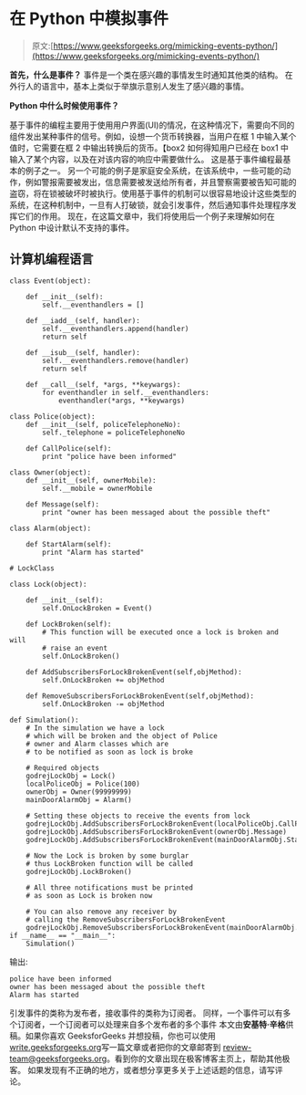 # 在 Python 中模拟事件

> 原文:[https://www.geeksforgeeks.org/mimicking-events-python/](https://www.geeksforgeeks.org/mimicking-events-python/)

**首先，什么是事件？**
事件是一个类在感兴趣的事情发生时通知其他类的结构。
在外行人的语言中，基本上类似于举旗示意别人发生了感兴趣的事情。

**Python 中什么时候使用事件？**

基于事件的编程主要用于使用用户界面(UI)的情况，在这种情况下，需要向不同的组件发出某种事件的信号。例如，设想一个货币转换器，当用户在框 1 中输入某个值时，它需要在框 2 中输出转换后的货币。【box2 如何得知用户已经在 box1 中输入了某个内容，以及在对该内容的响应中需要做什么。
这是基于事件编程最基本的例子之一。
另一个可能的例子是家庭安全系统，在该系统中，一些可能的动作，例如警报需要被发出，信息需要被发送给所有者，并且警察需要被告知可能的盗窃，将在锁被破坏时被执行。使用基于事件的机制可以很容易地设计这些类型的系统，在这种机制中，一旦有人打破锁，就会引发事件，然后通知事件处理程序发挥它们的作用。
现在，在这篇文章中，我们将使用后一个例子来理解如何在 Python 中设计默认不支持的事件。

## 计算机编程语言

```
class Event(object):

    def __init__(self):
        self.__eventhandlers = []

    def __iadd__(self, handler):
        self.__eventhandlers.append(handler)
        return self

    def __isub__(self, handler):
        self.__eventhandlers.remove(handler)
        return self

    def __call__(self, *args, **keywargs):
        for eventhandler in self.__eventhandlers:
            eventhandler(*args, **keywargs)

class Police(object):
    def __init__(self, policeTelephoneNo):
        self._telephone = policeTelephoneNo

    def CallPolice(self):
        print "police have been informed"

class Owner(object):
    def __init__(self, ownerMobile):
        self.__mobile = ownerMobile

    def Message(self):
        print "owner has been messaged about the possible theft"

class Alarm(object):

    def StartAlarm(self):
        print "Alarm has started"

# LockClass

class Lock(object):

    def __init__(self):
        self.OnLockBroken = Event()

    def LockBroken(self):
        # This function will be executed once a lock is broken and will
        # raise an event
        self.OnLockBroken()

    def AddSubscribersForLockBrokenEvent(self,objMethod):
        self.OnLockBroken += objMethod

    def RemoveSubscribersForLockBrokenEvent(self,objMethod):
        self.OnLockBroken -= objMethod

def Simulation():
    # In the simulation we have a lock
    # which will be broken and the object of Police
    # owner and Alarm classes which are
    # to be notified as soon as lock is broke

    # Required objects
    godrejLockObj = Lock()
    localPoliceObj = Police(100)
    ownerObj = Owner(99999999)
    mainDoorAlarmObj = Alarm()

    # Setting these objects to receive the events from lock
    godrejLockObj.AddSubscribersForLockBrokenEvent(localPoliceObj.CallPolice)
    godrejLockObj.AddSubscribersForLockBrokenEvent(ownerObj.Message)
    godrejLockObj.AddSubscribersForLockBrokenEvent(mainDoorAlarmObj.StartAlarm)

    # Now the Lock is broken by some burglar
    # thus LockBroken function will be called
    godrejLockObj.LockBroken()

    # All three notifications must be printed
    # as soon as Lock is broken now

    # You can also remove any receiver by
    # calling the RemoveSubscribersForLockBrokenEvent
    godrejLockObj.RemoveSubscribersForLockBrokenEvent(mainDoorAlarmObj.StartAlarm)
if __name__ == "__main__":        
    Simulation()
```

输出:

```
police have been informed
owner has been messaged about the possible theft
Alarm has started
```

引发事件的类称为发布者，接收事件的类称为订阅者。
同样，一个事件可以有多个订阅者，一个订阅者可以处理来自多个发布者的多个事件
本文由**安基特·辛格**供稿。如果你喜欢 GeeksforGeeks 并想投稿，你也可以使用[write.geeksforgeeks.org](https://write.geeksforgeeks.org)写一篇文章或者把你的文章邮寄到 review-team@geeksforgeeks.org。看到你的文章出现在极客博客主页上，帮助其他极客。
如果发现有不正确的地方，或者想分享更多关于上述话题的信息，请写评论。